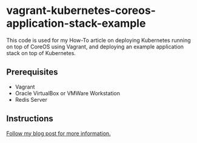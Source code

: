 # vagrant-kubernetes-coreos-application-stack-example

This code is used for my How-To article on deploying Kubernetes running on top of CoreOS using Vagrant, and deploying an example application stack on top of Kubernetes.

## Prerequisites

* Vagrant
* Oracle VirtualBox or VMWare Workstation
* Redis Server

## Instructions

[Follow my blog post for more information.](http://www.evergreenitco.com/evergreenit-blog/2016/9/9/my-journey-into-the-world-of-containers-docker-coreos-and-kubernetes-part-2#coreos-vagrant)
